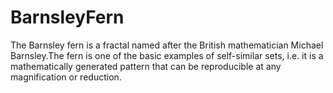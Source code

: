# BarnsleyFern
The Barnsley fern is a fractal named after the British mathematician Michael Barnsley.The fern is one of the basic examples of self-similar sets, i.e. it is a mathematically generated pattern that can be reproducible at any magnification or reduction.
